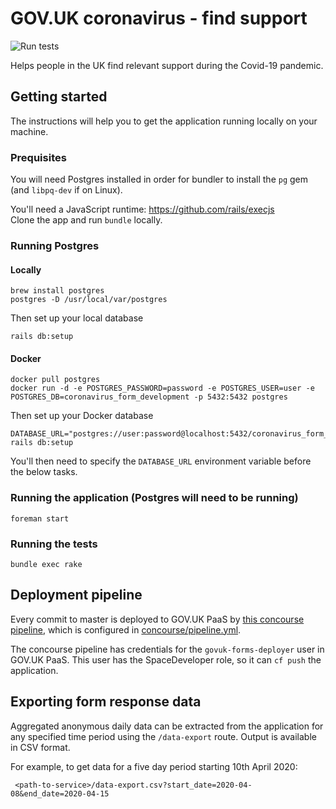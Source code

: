 # GOV.UK coronavirus - find support

![Run tests](https://github.com/alphagov/govuk-coronavirus-find-support/workflows/Run%20tests/badge.svg)

Helps people in the UK find relevant support during the Covid-19 pandemic.

## Getting started

The instructions will help you to get the application running
locally on your machine.

### Prequisites

You will need Postgres installed in order for bundler to install the `pg` gem (and `libpq-dev` if on Linux).  

You'll need a JavaScript runtime: https://github.com/rails/execjs  
Clone the app and run `bundle` locally.  

### Running Postgres

#### Locally

    brew install postgres
    postgres -D /usr/local/var/postgres

Then set up your local database

    rails db:setup

#### Docker

    docker pull postgres
    docker run -d -e POSTGRES_PASSWORD=password -e POSTGRES_USER=user -e POSTGRES_DB=coronavirus_form_development -p 5432:5432 postgres

Then set up your Docker database

    DATABASE_URL="postgres://user:password@localhost:5432/coronavirus_form_development" rails db:setup

You'll then need to specify the `DATABASE_URL` environment variable before the below tasks.

### Running the application (Postgres will need to be running)

    foreman start

### Running the tests

    bundle exec rake


## Deployment pipeline

Every commit to master is deployed to GOV.UK PaaS by
[this concourse pipeline](https://cd.gds-reliability.engineering/teams/govuk-tools/pipelines/govuk-corona-find-support),
which is configured in [concourse/pipeline.yml](concourse/pipeline.yml).

The concourse pipeline has credentials for the `govuk-forms-deployer` user in
GOV.UK PaaS. This user has the SpaceDeveloper role, so it can `cf push` the application.

## Exporting form response data

Aggregated anonymous daily data can be extracted from the application for any
specified time period using the `/data-export` route.  Output is available in
CSV format.

For example, to get data for a five day period starting 10th April 2020:

     <path-to-service>/data-export.csv?start_date=2020-04-08&end_date=2020-04-15
